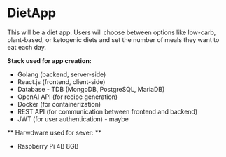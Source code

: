 # DietApp

This will be a diet app. Users will choose between options like low-carb, plant-based, or ketogenic diets and set the number of meals they want to eat each day.

**Stack used for app creation:**
* Golang (backend, server-side)
* React.js (frontend, client-side)
* Database - TDB (MongoDB, PostgreSQL, MariaDB)
* OpenAI API (for recipe generation)
* Docker (for containerization)
* REST API (for communication between frontend and backend)
* JWT (for user authentication) - maybe

** Harwdware used for sever: **
* Raspberry Pi 4B 8GB
